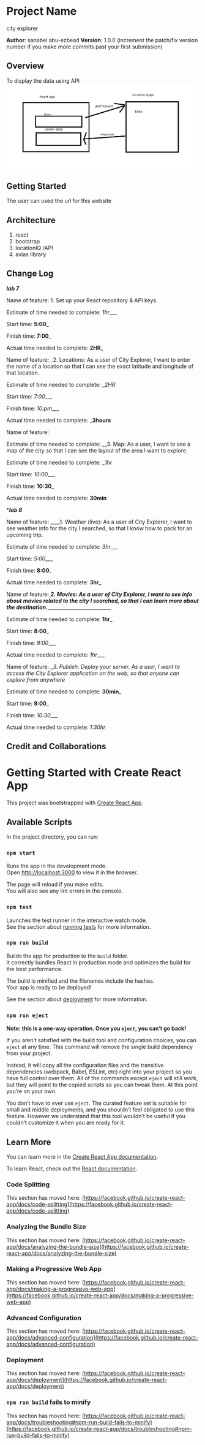 # Project Name

city explorer

**Author**: sanabel abu-ezbead
**Version**: 1.0.0 (increment the patch/fix version number if you make more commits past your first submission)

## Overview
To display the data using API
 ![designWork](design.png)


## Getting Started
<!-- What are the steps that a user must take in order to build this app on their own machine and get it running? -->
The user can used the url for this website

## Architecture
<!-- Provide a detailed description of the application design. What technologies (languages, libraries, etc) you're using, and any other relevant design information. -->

1. react 
2. bootstrap
3. locationIQ /API 
4. axias library

## Change Log
<!-- Use this area to document the iterative changes made to your application as each feature is successfully implemented. Use time stamps. Here's an example:

01-01-2001 4:59pm - Application now has a fully-functional express server, with a GET route for the location resource. -->

***lab 7***

Name of feature:  1. Set up your React repository & API keys.

Estimate of time needed to complete: _1hr____

Start time: __5:00___

Finish time: __7:00___

Actual time needed to complete: __2HR___




Name of feature: _2. Locations: As a user of City Explorer, I want to enter the name of a location so that I can see the exact latitude and longitude of that location.


Estimate of time needed to complete: __2HR_

Start time: _7:00____

Finish time: _10:pm____

Actual time needed to complete: ___3hours__




Name of feature:

Estimate of time needed to complete: __3. Map: As a user, I want to see a map of the city so that I can see the layout of the area I want to explore.

Estimate of time needed to complete: __1hr_

Start time: _10:00____

Finish time: __10:30___

Actual time needed to complete: __30min__



****lab 8***

Name of feature: ____1. Weather (live): As a user of City Explorer, I want to see weather info for the city I searched, so that I know how to pack for an upcoming trip.

Estimate of time needed to complete: _3hr____

Start time: _5:00____

Finish time: __8:00___

Actual time needed to complete: __3hr___




Name of feature: ___2. Movies: As a user of City Explorer, I want to see info about movies related to the city I searched, so that I can learn more about the destination._____________________________

Estimate of time needed to complete: __1hr___

Start time: __8:00___

Finish time: _9:00____

Actual time needed to complete: _1hr____


Name of feature: __3. Publish: Deploy your server. As a user, I want to access the City Explorer application on the web, so that anyone can explore from anywhere_

Estimate of time needed to complete: __30min___

Start time: __9:00___

Finish time: _10:30____

Actual time needed to complete: _1:30hr_


## Credit and Collaborations
<!-- Give credit (and a link) to other people or resources that helped you build this application. -->












# Getting Started with Create React App

This project was bootstrapped with [Create React App](https://github.com/facebook/create-react-app).

## Available Scripts

In the project directory, you can run:

### `npm start`

Runs the app in the development mode.\
Open [http://localhost:3000](http://localhost:3000) to view it in the browser.

The page will reload if you make edits.\
You will also see any lint errors in the console.

### `npm test`

Launches the test runner in the interactive watch mode.\
See the section about [running tests](https://facebook.github.io/create-react-app/docs/running-tests) for more information.

### `npm run build`

Builds the app for production to the `build` folder.\
It correctly bundles React in production mode and optimizes the build for the best performance.

The build is minified and the filenames include the hashes.\
Your app is ready to be deployed!

See the section about [deployment](https://facebook.github.io/create-react-app/docs/deployment) for more information.

### `npm run eject`

**Note: this is a one-way operation. Once you `eject`, you can’t go back!**

If you aren’t satisfied with the build tool and configuration choices, you can `eject` at any time. This command will remove the single build dependency from your project.

Instead, it will copy all the configuration files and the transitive dependencies (webpack, Babel, ESLint, etc) right into your project so you have full control over them. All of the commands except `eject` will still work, but they will point to the copied scripts so you can tweak them. At this point you’re on your own.

You don’t have to ever use `eject`. The curated feature set is suitable for small and middle deployments, and you shouldn’t feel obligated to use this feature. However we understand that this tool wouldn’t be useful if you couldn’t customize it when you are ready for it.

## Learn More

You can learn more in the [Create React App documentation](https://facebook.github.io/create-react-app/docs/getting-started).

To learn React, check out the [React documentation](https://reactjs.org/).

### Code Splitting

This section has moved here: [https://facebook.github.io/create-react-app/docs/code-splitting](https://facebook.github.io/create-react-app/docs/code-splitting)

### Analyzing the Bundle Size

This section has moved here: [https://facebook.github.io/create-react-app/docs/analyzing-the-bundle-size](https://facebook.github.io/create-react-app/docs/analyzing-the-bundle-size)

### Making a Progressive Web App

This section has moved here: [https://facebook.github.io/create-react-app/docs/making-a-progressive-web-app](https://facebook.github.io/create-react-app/docs/making-a-progressive-web-app)

### Advanced Configuration

This section has moved here: [https://facebook.github.io/create-react-app/docs/advanced-configuration](https://facebook.github.io/create-react-app/docs/advanced-configuration)

### Deployment

This section has moved here: [https://facebook.github.io/create-react-app/docs/deployment](https://facebook.github.io/create-react-app/docs/deployment)

### `npm run build` fails to minify

This section has moved here: [https://facebook.github.io/create-react-app/docs/troubleshooting#npm-run-build-fails-to-minify](https://facebook.github.io/create-react-app/docs/troubleshooting#npm-run-build-fails-to-minify)
